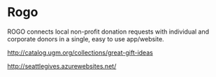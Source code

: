 # Rogo
ROGO connects local non-profit donation requests with individual and corporate donors in a single, easy to use app/website.

http://catalog.ugm.org/collections/great-gift-ideas

http://seattlegives.azurewebsites.net/
